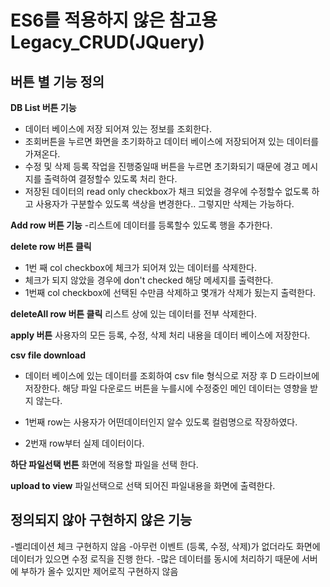 # ES6를 적용하지 않은 참고용 Legacy_CRUD(JQuery)

## 버튼 별 기능 정의

**DB List 버튼 기능**
- 데이터 베이스에 저장 되어져 있는 정보를 조회한다.
- 조회버튼을 누르면 화면을 초기화하고 데이터 베이스에 저장되어져 있는 데이터를 가져온다.
- 수정 및 삭제 등록 작업을 진행중일때 버튼을 누르면 초기화되기 때문에 경고 메시지를 출력하여 결정할수 있도록 처리 한다.
- 저장된 데이터의 read only checkbox가 채크 되었을 경우에 수정할수 없도록 하고 사용자가 구분할수 있도록 색상을 변경한다..
그렇지만 삭제는 가능하다.

**Add row 버튼 기능**
-리스트에 데이터를 등록할수 있도록 행을 추가한다.

**delete row 버튼 클릭**
- 1번 째 col checkbox에 체크가 되어져 있는 데이터를 삭제한다.
- 체크가 되지 않았을 경우에 don't checked 해당 메세지를 출력한다.
- 1번째 col checkbox에 선택된 수만큼 삭제하고 몇개가 삭제가 됬는지 출력한다.

**deleteAll row 버튼 클릭**
리스트 상에 있는 데이터를 전부 삭제한다.

**apply 버튼**
사용자의 모든 등록, 수정, 삭제 처리 내용을  데이터 베이스에 저장한다.

**csv file download**
- 데이터 베이스에 있는 데이터를 조회하여 csv file 형식으로 저장 후 D 드라이브에 저장한다.
해당 파일 다운로드 버튼을 누를시에 수정중인 메인 데이터는 영향을 받지 않는다.

- 1번째 row는 사용자가 어떤데이터인지 알수 있도록 컬럼명으로 작장하였다.
- 2번재 row부터 실제 데이터이다.

**하단 파일선택 번튼**
화면에 적용할 파일을 선택 한다.

**upload to view**
파일선택으로 선택 되어진 파일내용을 화면에 출력한다.


## 정의되지 않아 구현하지 않은 기능

-벨리데이션 체크 구현하지 않음
-아무런 이벤트 (등록, 수정, 삭제)가 없더라도 화면에 데이터가 있으면 수정 로직을 진행 한다.
-많은 데이터를 동시에 처리하기 때문에 서버에 부하가 올수 있지만 제어로직 구현하지 않음
